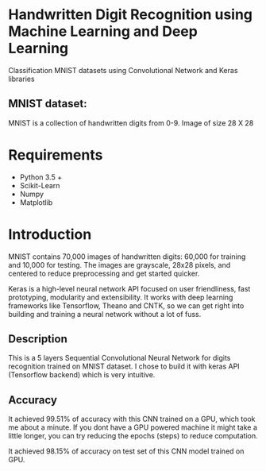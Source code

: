 # Handwritten Digit Recognition using Machine Learning and Deep Learning

Classification MNIST datasets using Convolutional Network and Keras libraries

## MNIST dataset:

MNIST is a collection of handwritten digits from 0-9. 
Image of size 28 X 28

# Requirements

* Python 3.5 +
* Scikit-Learn
* Numpy 
* Matplotlib

# Introduction
MNIST contains 70,000 images of handwritten digits: 60,000 for training and 10,000 for testing. The images are grayscale, 28x28 pixels, and centered to reduce preprocessing and get started quicker. 

Keras is a high-level neural network API focused on user friendliness, fast prototyping, modularity and extensibility. It works with deep learning frameworks like Tensorflow, Theano and CNTK, so we can get right into building and training a neural network without a lot of fuss.

## Description
This is a 5 layers Sequential Convolutional Neural Network for digits recognition trained on MNIST dataset. I chose to build it with keras API (Tensorflow backend) which is very intuitive. 

## Accuracy
It achieved 99.51% of accuracy with this CNN trained on a GPU, which took me about a minute. If you dont have a GPU powered machine it might take a little longer, you can try reducing the epochs (steps) to reduce computation.

It achieved 98.15% of accuracy on test set of this CNN model trained on GPU.
